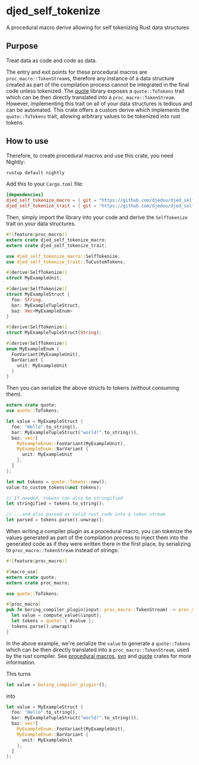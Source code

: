 # djed_self_tokenize  

A procedural macro derive allowing for self tokenizing Rust data structures

## Purpose
Treat data as code and code as data.

The entry and exit points for these procedural macros are `proc_macro::TokenStream`s, therefore any instance of a data structure created as part of the compilation process cannot be integrated in the final code unless tokenized. The [quote](https://github.com/dtolnay/quote) library exposes a `quote::ToTokens` trait which can be then directly translated into a `proc_macro::TokenStream`. However, implementing this trait on all of your data structures is tedious and can be automated. This crate offers a custom derive which implements the `quote::ToTokens` trait, allowing arbitrary values to be tokenized into rust tokens.

## How to use

Therefore, to create procedural macros and use this crate, you need Nightly:
```sh
rustup default nightly
```

Add this to your `Cargo.toml` file:

```toml
[dependencies]
djed_self_tokenize_macro = { git = "https://github.com/djedou/djed_self_tokenize" }
djed_self_tokenize_trait = { git = "https://github.com/djedou/djed_self_tokenize" }
```

Then, simply import the library into your code and derive the `SelfTokenize` trait on your data structures.

```rust
#![feature(proc_macro)]
extern crate djed_self_tokenize_macro;
extern crate djed_self_tokenize_trait;

use djed_self_tokenize_macro::SelfTokenize;
use djed_self_tokenize_trait::ToCustomTokens;

#[derive(SelfTokenize)]
struct MyExampleUnit;

#[derive(SelfTokenize)]
struct MyExampleStruct {
  foo: String,
  bar: MyExampleTupleStruct,
  baz: Vec<MyExampleEnum>
}

#[derive(SelfTokenize)]
struct MyExampleTupleStruct(String);

#[derive(SelfTokenize)]
enum MyExampleEnum {
  FooVariant(MyExampleUnit),
  BarVariant {
    unit: MyExampleUnit
  }
}
```

Then you can serialize the above structs to tokens (without consuming them).

```rust
extern crate quote;
use quote::ToTokens;

let value = MyExampleStruct {
  foo: "Hello".to_string(),
  bar: MyExampleTupleStruct("world!".to_string()),
  baz: vec![
    MyExampleEnum::FooVariant(MyExampleUnit),
    MyExampleEnum::BarVariant {
      unit: MyExampleUnit
    },
  ]
};

let mut tokens = quote::Tokens::new();
value.to_custom_tokens(&mut tokens);

// If needed, tokens can also be stringified
let stringified = tokens.to_string();

// ...and also parsed as valid rust code into a token stream
let parsed = tokens.parse().unwrap();
```

When writing a compiler plugin as a procedural macro, you can tokenize the values generated as part of the compilation process to inject them into the generated code as if they were written there in the first place, by serializing to `proc_macro::TokenStream` instead of strings:

```rust
#![feature(proc_macro)]

#[macro_use]
extern crate quote;
extern crate proc_macro;

use quote::ToTokens;

#[proc_macro]
pub fn boring_compiler_plugin(input: proc_macro::TokenStream) -> proc_macro::TokenStream {
  let value = compute_value(&input);
  let tokens = quote! { #value };
  tokens.parse().unwrap()
}
```

In the above example, we're serialize the `value` to generate a `quote::Tokens` which can be then directly translated into a `proc_macro::TokenStream`, used by the rust compiler. See [procedural macros](https://doc.rust-lang.org/book/first-edition/procedural-macros.html), [syn](https://github.com/dtolnay/syn) and [quote](https://github.com/dtolnay/quote) crates for more information.

This turns

```rust
let value = boring_compiler_plugin!();
```

into

```rust
let value = MyExampleStruct {
  foo: "Hello".to_string(),
  bar: MyExampleTupleStruct("world!".to_string()),
  baz: vec![
    MyExampleEnum::FooVariant(MyExampleUnit),
    MyExampleEnum::BarVariant {
      unit: MyExampleUnit
    },
  ]
};
```